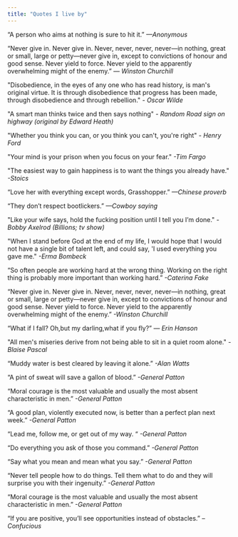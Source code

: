 ```yaml
---
title: "Quotes I live by"
---
```


“A person who aims at nothing is sure to hit it.” _—Anonymous_

“Never give in. Never give in. Never, never, never, never—in nothing, great or small, large or petty—never give in, except to convictions of honour and good sense. Never yield to force. Never yield to the apparently overwhelming might of the enemy.” _― Winston Churchill_

"Disobedience, in the eyes of any one who has read history, is man's original virtue. It is through disobedience that progress has been made, through disobedience and through rebellion." _- Oscar Wilde_

"A smart man thinks twice and then says nothing" _- Random Road sign on highway (original by Edward Heath)_

"Whether you think you can, or you think you can't, you're right" _- Henry Ford_

"Your mind is your prison when you focus on your fear." _-Tim Fargo_

"The easiest way to gain happiness is to want the things you already have." _-Stoics_

“Love her with everything except words, Grasshopper.” _—Chinese proverb_

“They don’t respect bootlickers.” _—Cowboy saying_

"Like your wife says, hold the fucking position until I tell you I’m done." _-Bobby Axelrod (Billions; tv show)_

"When I stand before God at the end of my life, I would hope that I would not have a single bit of talent left, and could say, 'I used everything you gave me." _-Erma Bombeck_

“So often people are working hard at the wrong thing. Working on the right thing is probably more important than working hard.” _-Caterina Fake_

“Never give in. Never give in. Never, never, never, never—in nothing, great or small, large or petty—never give in, except to convictions of honour and good sense. Never yield to force. Never yield to the apparently overwhelming might of the enemy.”
_-Winston Churchill_

“What if I fall? Oh,but my darling,what if you fly?” _― Erin Hanson_

"All men's miseries derive from not being able to sit in a quiet room alone." _-Blaise Pascal_

“Muddy water is best cleared by leaving it alone.” _-Alan Watts_

 “A pint of sweat will save a gallon of blood.” _-General Patton_

“Moral courage is the most valuable and usually the most absent characteristic in men.” _-General Patton_

“A good plan, violently executed now, is better than a perfect plan next week.” _-General Patton_

“Lead me, follow me, or get out of my way. “ _-General Patton_

“Do everything you ask of those you command.”  _-General Patton_

“Say what you mean and mean what you say.”  _-General Patton_

“Never tell people how to do things. Tell them what to do and they will surprise you with their ingenuity.”  _-General Patton_

“Moral courage is the most valuable and usually the most absent characteristic in men.” _-General Patton_

“If you are positive, you’ll see opportunities instead of obstacles.” _–Confucious_

